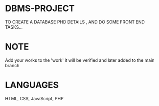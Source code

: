 # DBMS-PROJECT
TO CREATE A DATABASE PHD DETAILS , AND DO SOME FRONT END TASKS...
# NOTE
Add your works to the 'work' it will be verified and later added to the main branch
# LANGUAGES
HTML, CSS, JavaScript, PHP
